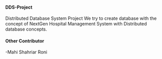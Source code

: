 #### DDS-Project
Distributed Database System Project
We try to create database with the concept of NextGen Hospital Management System with Distributed database concepts.

#### Other Contributor
-Mahi Shahriar Roni

